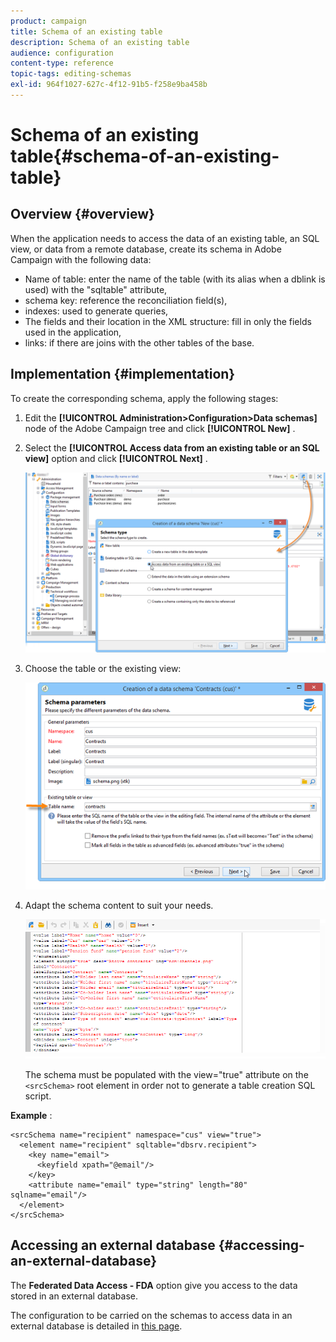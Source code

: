 ```yaml
---
product: campaign
title: Schema of an existing table
description: Schema of an existing table
audience: configuration
content-type: reference
topic-tags: editing-schemas
exl-id: 964f1027-627c-4f12-91b5-f258e9ba458b
---
```

# Schema of an existing table{#schema-of-an-existing-table}

## Overview {#overview}

When the application needs to access the data of an existing table, an SQL view, or data from a remote database, create its schema in Adobe Campaign with the following data:

* Name of table: enter the name of the table (with its alias when a dblink is used) with the "sqltable" attribute, 
* schema key: reference the reconciliation field(s),
* indexes: used to generate queries,
* The fields and their location in the XML structure: fill in only the fields used in the application,
* links: if there are joins with the other tables of the base.

## Implementation {#implementation}

To create the corresponding schema, apply the following stages:

1. Edit the **[!UICONTROL Administration>Configuration>Data schemas]** node of the Adobe Campaign tree and click **[!UICONTROL New]** .
1. Select the **[!UICONTROL Access data from an existing table or an SQL view]** option and click **[!UICONTROL Next]** .

   ![](assets/s_ncs_configuration_extand_a_schema.png)

1. Choose the table or the existing view:

   ![](assets/s_ncs_configuration_select_table.png)

1. Adapt the schema content to suit your needs.

   ![](assets/s_ncs_configuration_view_create_schema.png)

   The schema must be populated with the view="true" attribute on the `<srcSchema>` root element in order not to generate a table creation SQL script.

**Example** :

```
<srcSchema name="recipient" namespace="cus" view="true">
  <element name="recipient" sqltable="dbsrv.recipient">
    <key name="email">
      <keyfield xpath="@email"/>
    </key>   
    <attribute name="email" type="string" length="80" sqlname="email"/>
  </element>
</srcSchema>
```

## Accessing an external database {#accessing-an-external-database}

The **Federated Data Access - FDA** option give you access to the data stored in an external database.

The configuration to be carried on the schemas to access data in an external database is detailed in [this page](../../installation/using/creating-data-schema.md).
